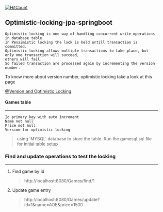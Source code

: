 [![HitCount](http://hits.dwyl.io/teamtact/https://github.com/teamtact/Springboot-jpa-optimistic-locking.svg)](http://hits.dwyl.io/teamtact/https://github.com/teamtact/Springboot-jpa-optimistic-locking)

## Optimistic-locking-jpa-springboot
	
	Optimistic locking is one way of handling concurrent write operations in database table. 
	In Pessimistic locking the lock is held untill transaction is committed. 
	Optimistic locking allows multiple transactions to take place, but only one transaction will succeed, 
	others will fail. 
	So failed transaction are processed again by incrementing the version number. 
	
To know more about version number, optimistic locking take a look at this page
	
[@Version and Optimistic Locking](http://www.byteslounge.com/tutorials/jpa-entity-versioning-version-and-optimistic-locking)
	
 
#### Games table
---------------
 
	Id primary key with auto increment
	Name not null
	Price not null
	Version for optimistic locking
	

> using 'MYSQL' database to store the table. Run the gamesql.sql file for initial table setup
	
### Find and update operations to test the locking
------------------------------------------------
1. Find game by id

	> http://localhost:8080/Games/find/1


2. Update game entry

	> http://localhost:8080/Games/update?id=1&name=AOE&price=1500

 

	
